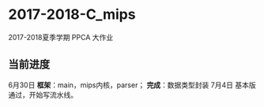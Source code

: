# 2017-2018-C_mips
2017-2018夏季学期 PPCA 大作业

## 当前进度     
6月30日 **框架**：main，mips内核，parser； **完成**：数据类型封装
7月4日 基本版通过，开始写流水线。
